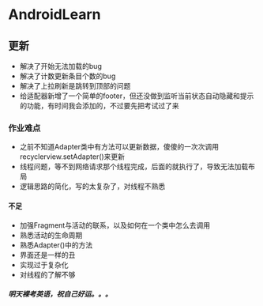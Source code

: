 # AndroidLearn 
## 更新
* 解决了开始无法加载的bug
* 解决了计数更新条目个数的bug
* 解决了上拉刷新是跳转到顶部的问题
* 给适配器新增了一个简单的footer，但还没做到监听当前状态自动隐藏和提示的功能，有时间我会添加的，不过要先把考试过了来
### 作业难点
* 之前不知道Adapter类中有方法可以更新数据，傻傻的一次次调用recyclerview.setAdapter()来更新
* 线程问题，等不到网络请求那个线程完成，后面的就执行了，导致无法加载布局
* 逻辑思路的简化，写的太复杂了，对线程不熟悉

#### 不足
* 加强Fragment与活动的联系，以及如何在一个类中怎么去调用
* 熟悉活动的生命周期
* 熟悉Adapter()中的方法
* 界面还是一样的丑
* 实现过于复杂化
* 对线程的了解不够

##### 明天裸考英语，祝自己好运。。。
